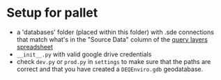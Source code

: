 # Setup for pallet

- a 'databases' folder (placed within this folder) with .sde connections that match what's in the "Source Data" column of the [query layers spreadsheet](https://docs.google.com/a/utah.gov/spreadsheet/ccc?key=0Aqee4VOgQcXcdG9DQzFEYld6UUtWRU1kNG5PMWVEY1E#gid=0)
- `__init__.py` with valid google drive credentials
- check `dev.py` or `prod.py` in `settings` to make sure that the paths are correct and that you have created a `DEQEnviro.gdb` geodatabase.
